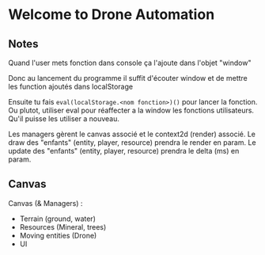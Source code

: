 # Welcome to Drone Automation

## Notes

Quand l'user mets fonction dans console
ça l'ajoute dans l'objet "window"

Donc au lancement du programme il suffit d'écouter window
et de mettre les function ajoutés dans localStorage

Ensuite tu fais `eval(localStorage.<nom fonction>)()` pour lancer
la fonction. Ou plutot, utiliser eval pour réaffecter a la window
les fonctions utilisateurs.
Qu'il puisse les utiliser a nouveau.

Les managers gèrent le canvas associé et le context2d (render) associé.
Le draw des "enfants" (entity, player, resource) prendra le render en param.
Le update des "enfants" (entity, player, resource) prendra le delta (ms) en param.

## Canvas

Canvas (& Managers) :

- Terrain (ground, water)
- Resources (Mineral, trees)
- Moving entities (Drone)
- UI
